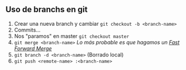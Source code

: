 ## Uso de branchs en git

1. Crear una nueva branch y cambiar `git checkout -b <branch-name>`
2. Commits...
3. Nos "paramos" en master `git checkout master`
4. `git merge <branch-name>`
*Lo más probable es que hagamos un [Fast Forward Merge](https://www.atlassian.com/git/tutorials/using-branches/git-merge)*
5. `git branch -d <branch-name>` (Borrado local)
6. `git push <remote-name> :<branch-name>`